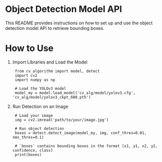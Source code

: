 # Object Detection Model API

This README provides instructions on how to set up and use the object detection model API to retrieve bounding boxes.

# How to Use

1. Import Libraries and Load the Model

        from cv_algorithm import model, detect
        import cv2
        import numpy as np

        # Load the YOLOv3 model
        model_my = model.load_model('cv_alg/model/yolov3.cfg', 'cv_alg/model/yolov3_ckpt_600.pth')

2. Run Detection on an Image

        # Load your image
        img = cv2.imread('path/to/your/image.jpg')

        # Run object detection
        boxes = detect.detect_image(model_my, img, conf_thres=0.01, nms_thres=0.1)

        # `boxes` contains bounding boxes in the format [x1, y1, x2, y2, confidence, class]
        print(boxes)


